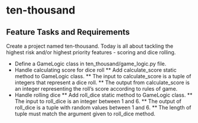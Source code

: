# ten-thousand

## Feature Tasks and Requirements
Create a project named ten-thousand.
Today is all about tackling the highest risk and/or highest priority features - scoring and dice rolling.
* Define a GameLogic class in ten_thousand/game_logic.py file.
* Handle calculating score for dice roll
** Add calculate_score static method to GameLogic class.
** The input to calculate_score is a tuple of integers that represent a dice roll.
** The output from calculate_score is an integer representing the roll’s score according to rules of game.
* Handle rolling dice
** Add roll_dice static method to GameLogic class.
** The input to roll_dice is an integer between 1 and 6.
** The output of roll_dice is a tuple with random values between 1 and 6.
** The length of tuple must match the argument given to roll_dice method.
